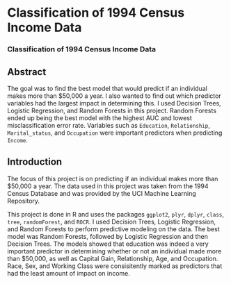 # Classification of 1994 Census Income Data
### Classification of 1994 Census Income Data

## Abstract

The goal was to find the best model that would predict if an individual makes more than $50,000 a year. I also wanted to find out which predictor variables had the largest impact in determining this. I used Decision Trees, Logistic Regression, and Random Forests in this project. Random Forests ended up being the best model with the highest AUC and lowest misclassification error rate. Variables such as `Education`, `Relationship`, `Marital_status`, and `Occupation` were important predictors when predicting `Income`. 
## Introduction

The focus of this project is on predicting if an individual makes more than $50,000 a year. The data used in this project was taken from the 1994 Census Database and was provided by the UCI Machine Learning Repository. 

This project is done in R and uses the packages `ggplot2`, `plyr`, `dplyr`, `class`, `tree`, `randomForest`, and `ROCR`. I used Decision Trees, Logistic Regression, and Random Forests to perform predictive modeling on the data. The best model was Random Forests, followed by Logistic Regression and then Decision Trees. The models showed that education was indeed a very important predictor in determining whether or not an individual made more than $50,000, as well as Capital Gain, Relationship, Age, and Occupation. Race, Sex, and Working Class were consisitently marked as predictors that had the least amount of impact on income. 

